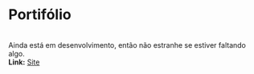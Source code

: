 # Portifólio 
<br>
Ainda está em desenvolvimento, então não estranhe se estiver faltando algo.<br><strong>Link:</strong> <a href="https://vast-dusk-03660.herokuapp.com/"target="_blank" rel="noopener noreferrer">Site</a>
